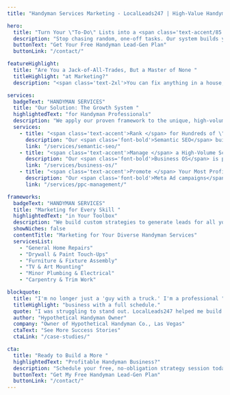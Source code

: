 ```yaml
---
title: "Handyman Services Marketing - LocalLeads247 | High-Value Handyman Lead Generation for Las Vegas"

hero:
  title: "Turn Your \"To-Do\" Lists into a <span class='text-accent/85'>Steady Stream of Booked Jobs</span>"
  description: "Stop chasing random, one-off tasks. Our system builds your reputation as the go-to, reliable handyman in your service area, attracting a consistent flow of profitable service calls from loyal homeowners."
  buttonText: "Get Your Free Handyman Lead-Gen Plan"
  buttonLink: "/contact/"

featureHighlight:
  title: "Are You a Jack-of-All-Trades, But a Master of None "
  titleHighlight: "at Marketing?"
  description: "<span class='text-2xl'>You can fix anything in a house, but your schedule is unpredictable. You're competing with unlicensed individuals on TaskRabbit and Craigslist who drive down prices. It's hard to market yourself because you do a little bit of everything. <span class='text-accent/85'>It's time to build a professional brand that communicates trust and reliability, attracting clients who are willing to pay for it.</span></span>"

services:
  badgeText: "HANDYMAN SERVICES"
  title: "Our Solution: The Growth System "
  highlightedText: "for Handyman Professionals"
  description: "We apply our proven framework to the unique, high-volume needs of the Las Vegas handyman industry."
  services:
    - title: "<span class='text-accent'>Rank </span> for Hundreds of \"Small Jobs\""
      description: "Our <span class='font-bold'>Semantic SEO</span> builds your authority for dozens of specific, long-tail searches like 'drywall patch repair,' 'TV mounting service,' and 'local handyman for small jobs,' capturing a huge volume of high-intent leads."
      link: "/services/semantic-seo/"
    - title: "<span class='text-accent'>Manage </span> a High-Volume Schedule"
      description: "Our <span class='font-bold'>Business OS</span> is perfect for a handyman. Let clients book specific time slots online, send automated appointment reminders via text, and easily manage a busy schedule of multiple jobs per day."
      link: "/services/business-os/"
    - title: "<span class='text-accent'>Promote </span> Your Most Profitable Skills"
      description: "Our <span class='font-bold'>Meta Ad campaigns</span> can promote high-margin services like 'Handyman for a Day' packages or specific skills like furniture assembly to homeowners in your most profitable zip codes."
      link: "/services/ppc-management/"

frameworks:
  badgeText: "HANDYMAN SERVICES"
  title: "Marketing for Every Skill "
  highlightedText: "in Your Toolbox"
  description: "We build custom strategies to generate leads for all your services:"
  showNiches: false
  contentTitle: "Marketing for Your Diverse Handyman Services"
  servicesList:
    - "General Home Repairs"
    - "Drywall & Paint Touch-Ups"
    - "Furniture & Fixture Assembly"
    - "TV & Art Mounting"
    - "Minor Plumbing & Electrical"
    - "Carpentry & Trim Work"

blockquote:
  title: "I'm no longer just a 'guy with a truck.' I'm a professional "
  titleHighlight: "business with a full schedule."
  quote: "I was struggling to stand out. LocalLeads247 helped me build a professional brand and a website that actually brings in calls. The online booking system has been a game-changer for my schedule, and I'm now getting calls from repeat clients who trust me for all their home repair needs."
  author: "Hypothetical Handyman Owner"
  company: "Owner of Hypothetical Handyman Co., Las Vegas"
  ctaText: "See More Success Stories"
  ctaLink: "/case-studies/"

cta:
  title: "Ready to Build a More "
  highlightedText: "Profitable Handyman Business?"
  description: "Schedule your free, no-obligation strategy session today. We'll show you the exact blueprint we'd use to fill your schedule with high-quality service calls from homeowners in your area."
  buttonText: "Get My Free Handyman Lead-Gen Plan"
  buttonLink: "/contact/"
---
```

